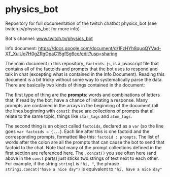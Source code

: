 # physics_bot

Repository for full documentation of the twitch chatbot physics_bot (see twitch.tv/physics_bot for more info)

Bot's channel: www.twitch.tv/physics_bot

Info document: https://docs.google.com/document/d/1FzHYh8quqQYVad-XT_XulUq7H0gZRgOpaC15gfSg6co/edit?usp=sharing

The main document in this repository, `factoids.js`, is a javascript file that contains all of the factoids and prompts that the bot uses to respond and talk in chat (excepting what is contained in the Info Document). Reading this document is a bit tricky without some way to systematically parse the data. There are basically two kinds of things contained in the document:

The first type of thing are the __prompts__: words and combinations of letters that, if read by the bot, have a chance of initiating a response. Many prompts are contained in the arrays in the beginning of the document (all the lines beginning with `const`): these are collections of prompts that all relate to the same topic, things like `star_tags` and `atom_tags`. 

The second thing is an object called `factoids`, declared as a `var` (so the line goes `var factoids = {...`). Each line after this is one factoid and the corresponding prompts, formatted like this: `factoid : prompts`. The list of words after the colon are all the prompts that can cause the bot to send that factoid to the chat. Note that many of the prompt collections defined in the first section are referenced here. The `.concat()` you see often here (and above in the `const` parts) just sticks two strings of text next to each other. For example, if the string `string1` is `"hi, "`, the phrase `string1.concat("have a nice day")` is equivalent to `"hi, have a nice day"`
